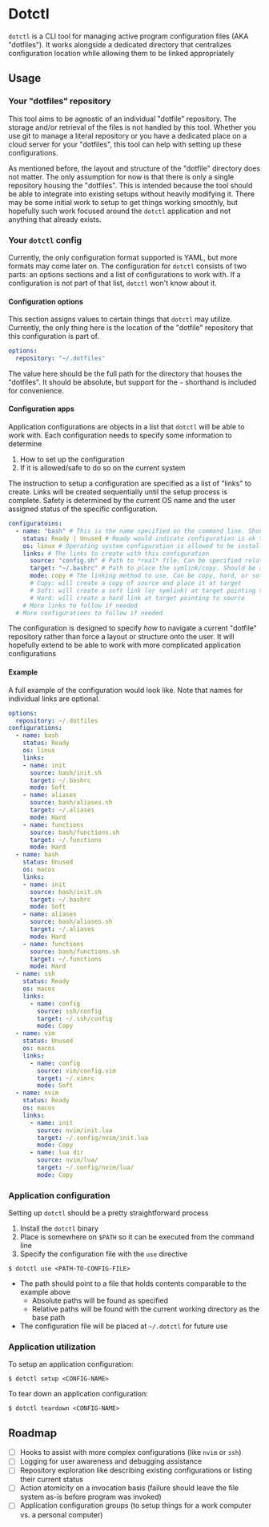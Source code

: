 # Dotctl

`dotctl` is a CLI tool for managing active program configuration files (AKA "dotfiles"). It works alongside a dedicated directory that centralizes configuration location while allowing them to be linked appropriately

## Usage

### Your "dotfiles" repository

This tool aims to be agnostic of an individual "dotfile" repository. The storage and/or retrieval of the files is not handled by this tool. Whether you use git to manage a literal repository or you have a dedicated place on a cloud server for your "dotfiles", this tool can help with setting up these configurations.

As mentioned before, the layout and structure of the "dotfile" directory does not matter. The only assumption for now is that there is only a single repository housing the "dotfiles". This is intended because the tool should be able to integrate into existing setups without heavily modifying it. There may be some initial work to setup to get things working smoothly, but hopefully such work focused around the `dotctl` application and not anything that already exists.

### Your `dotctl` config

Currently, the only configuration format supported is YAML, but more formats may come later on. The configuration for `dotctl` consists of two parts: an options sections and a list of configurations to work with. If a configuration is not part of that list, `dotctl` won't know about it. 

#### Configuration options

This section assigns values to certain things that `dotctl` may utilize. Currently, the only thing here is the location of the "dotfile" repository that this configuration is part of.

```yaml
options:
  repository: "~/.dotfiles"
```

The value here should be the full path for the directory that houses the "dotfiles". It should be absolute, but support for the `~` shorthand is included for convenience.

#### Configuration apps

Application configurations are objects in a list that `dotctl` will be able to work with. Each configuration needs to specify some information to determine

1) How to set up the configuration
2) If it is allowed/safe to do so on the current system

The instruction to setup a configuration are specified as a list of "links" to create. Links will be created sequentially until the setup process is complete. Safety is determined by the current OS name and the user assigned status of the specific configuration.

```yaml
configuratoins:
  - name: "bash" # This is the name specified on the command line. Should be unique, but not enforced.
    status: Ready | Unused # Ready would indicate configuration is ok to use, while unused would indicate the configuration has been archived
    os: linux # Operating system configuration is allowed to be installed on. Cross platform configuration should make separate entries
    links: # The links to create with this configuration
      source: "config.sh" # Path to *real* file. Can be specified relative to the repository option or as an absolute path
      target: "~/.bashrc" # Path to place the symlink/copy. Should be absolute with `~` shorthand supported
      mode: copy # The linking method to use. Can be copy, hard, or soft
      # Copy: will create a copy of source and place it at target
      # Soft: will create a soft link (or symlink) at target pointing to source
      # Hard: will create a hard link at target pointing to source
    # More links to follow if needed
  # More configurations to follow if needed
```

The configuration is designed to specify *how* to navigate a current "dotfile" repository rather than force a layout or structure onto the user. It will hopefully extend to be able to work with more complicated application configurations

#### Example

A full example of the configuration would look like. Note that names for individual links are optional.

```yaml
options:
  repository: ~/.dotfiles
configurations:
  - name: bash
    status: Ready
    os: linux
    links:
    - name: init
      source: bash/init.sh
      target: ~/.bashrc
      mode: Soft
    - name: aliases
      source: bash/aliases.sh
      target: ~/.aliases
      mode: Hard
    - name: functions
      source: bash/functions.sh
      target: ~/.functions
      mode: Hard
  - name: bash
    status: Unused
    os: macos
    links:
    - name: init
      source: bash/init.sh
      target: ~/.bashrc
      mode: Soft
    - name: aliases
      source: bash/aliases.sh
      target: ~/.aliases
      mode: Hard
    - name: functions
      source: bash/functions.sh
      target: ~/.functions
      mode: Hard
  - name: ssh
    status: Ready
    os: macos
    links:
      - name: config
        source: ssh/config
        target: ~/.ssh/config
        mode: Copy
  - name: vim
    status: Unused
    os: macos
    links:
      - name: config
        source: vim/config.vim
        target: ~/.vimrc
        mode: Soft
  - name: nvim
    status: Ready
    os: macos
    links:
      - name: init
        source: nvim/init.lua
        target: ~/.config/nvim/init.lua
        mode: Copy
      - name: lua dir
        source: nvim/lua/
        target: ~/.config/nvim/lua/
        mode: Copy
```

### Application configuration

Setting up `dotctl` should be a pretty straightforward process

1) Install the `dotctl` binary
2) Place is somewhere on `$PATH` so it can be executed from the command line
3) Specify the configuration file with the `use` directive

```shell
$ dotctl use <PATH-TO-CONFIG-FILE>
```

- The path should point to a file that holds contents comparable to the example above
  - Absolute paths will be found as specified
  - Relative paths will be found with the current working directory as the base path
- The configuration file will be placed at `~/.dotctl` for future use

### Application utilization

To setup an application configuration:

```shell
$ dotctl setup <CONFIG-NAME>
```

To tear down an application configuration:

```shell
$ dotctl teardown <CONFIG-NAME>
```

## Roadmap

- [ ] Hooks to assist with more complex configurations (like `nvim` or `ssh`)
- [ ] Logging for user awareness and debugging assistance
- [ ] Repository exploration like describing existing configurations or listing their current status
- [ ] Action atomicity on a invocation basis (failure should leave the file system as-is before program was invoked)
- [ ] Application configuration groups (to setup things for a work computer vs. a personal computer)
